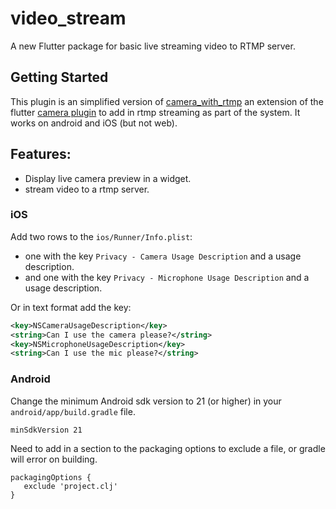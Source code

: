 # video_stream

A new Flutter package for basic live streaming video to RTMP server.

## Getting Started

This plugin is an simplified version of [camera_with_rtmp](https://pub.dev/packages/camera_with_rtmp) an extension of the flutter 
[camera plugin](https://pub.dev/packages/camera) to add in
rtmp streaming as part of the system.  It works on android and iOS
(but not web).
   
## Features:

* Display live camera preview in a widget.
* stream video to a rtmp server.

### iOS

Add two rows to the `ios/Runner/Info.plist`:

* one with the key `Privacy - Camera Usage Description` and a usage description.
* and one with the key `Privacy - Microphone Usage Description` and a usage description.

Or in text format add the key:

```xml
<key>NSCameraUsageDescription</key>
<string>Can I use the camera please?</string>
<key>NSMicrophoneUsageDescription</key>
<string>Can I use the mic please?</string>
```

### Android

Change the minimum Android sdk version to 21 (or higher) in your `android/app/build.gradle` file.

```
minSdkVersion 21
```

Need to add in a section to the packaging options to exclude a file, or gradle will error on building.

```
packagingOptions {
   exclude 'project.clj'
}
```